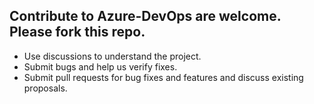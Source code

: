 ## Contribute to Azure-DevOps are welcome. Please fork this repo.
- Use discussions to understand the project.
- Submit bugs and help us verify fixes.
- Submit pull requests for bug fixes and features and discuss existing proposals.
